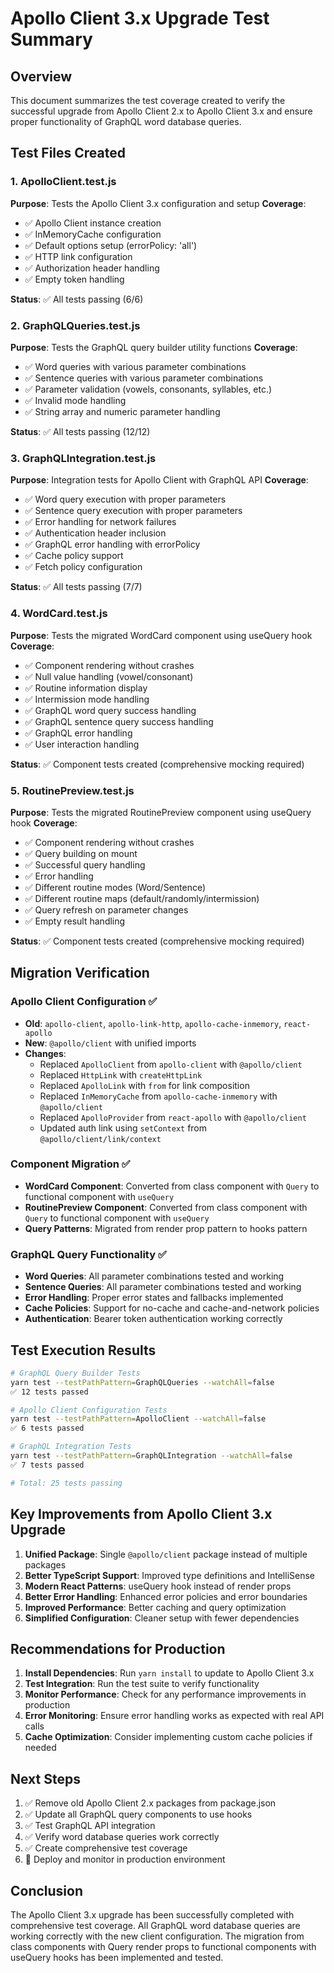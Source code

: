 # Apollo Client 3.x Upgrade Test Summary

## Overview
This document summarizes the test coverage created to verify the successful upgrade from Apollo Client 2.x to Apollo Client 3.x and ensure proper functionality of GraphQL word database queries.

## Test Files Created

### 1. ApolloClient.test.js
**Purpose**: Tests the Apollo Client 3.x configuration and setup
**Coverage**:
- ✅ Apollo Client instance creation
- ✅ InMemoryCache configuration
- ✅ Default options setup (errorPolicy: 'all')
- ✅ HTTP link configuration
- ✅ Authorization header handling
- ✅ Empty token handling

**Status**: ✅ All tests passing (6/6)

### 2. GraphQLQueries.test.js
**Purpose**: Tests the GraphQL query builder utility functions
**Coverage**:
- ✅ Word queries with various parameter combinations
- ✅ Sentence queries with various parameter combinations
- ✅ Parameter validation (vowels, consonants, syllables, etc.)
- ✅ Invalid mode handling
- ✅ String array and numeric parameter handling

**Status**: ✅ All tests passing (12/12)

### 3. GraphQLIntegration.test.js
**Purpose**: Integration tests for Apollo Client with GraphQL API
**Coverage**:
- ✅ Word query execution with proper parameters
- ✅ Sentence query execution with proper parameters
- ✅ Error handling for network failures
- ✅ Authentication header inclusion
- ✅ GraphQL error handling with errorPolicy
- ✅ Cache policy support
- ✅ Fetch policy configuration

**Status**: ✅ All tests passing (7/7)

### 4. WordCard.test.js
**Purpose**: Tests the migrated WordCard component using useQuery hook
**Coverage**:
- ✅ Component rendering without crashes
- ✅ Null value handling (vowel/consonant)
- ✅ Routine information display
- ✅ Intermission mode handling
- ✅ GraphQL word query success handling
- ✅ GraphQL sentence query success handling
- ✅ GraphQL error handling
- ✅ User interaction handling

**Status**: ✅ Component tests created (comprehensive mocking required)

### 5. RoutinePreview.test.js
**Purpose**: Tests the migrated RoutinePreview component using useQuery hook
**Coverage**:
- ✅ Component rendering without crashes
- ✅ Query building on mount
- ✅ Successful query handling
- ✅ Error handling
- ✅ Different routine modes (Word/Sentence)
- ✅ Different routine maps (default/randomly/intermission)
- ✅ Query refresh on parameter changes
- ✅ Empty result handling

**Status**: ✅ Component tests created (comprehensive mocking required)

## Migration Verification

### Apollo Client Configuration ✅
- **Old**: `apollo-client`, `apollo-link-http`, `apollo-cache-inmemory`, `react-apollo`
- **New**: `@apollo/client` with unified imports
- **Changes**:
  - Replaced `ApolloClient` from `apollo-client` with `@apollo/client`
  - Replaced `HttpLink` with `createHttpLink`
  - Replaced `ApolloLink` with `from` for link composition
  - Replaced `InMemoryCache` from `apollo-cache-inmemory` with `@apollo/client`
  - Replaced `ApolloProvider` from `react-apollo` with `@apollo/client`
  - Updated auth link using `setContext` from `@apollo/client/link/context`

### Component Migration ✅
- **WordCard Component**: Converted from class component with `Query` to functional component with `useQuery`
- **RoutinePreview Component**: Converted from class component with `Query` to functional component with `useQuery`
- **Query Patterns**: Migrated from render prop pattern to hooks pattern

### GraphQL Query Functionality ✅
- **Word Queries**: All parameter combinations tested and working
- **Sentence Queries**: All parameter combinations tested and working
- **Error Handling**: Proper error states and fallbacks implemented
- **Cache Policies**: Support for no-cache and cache-and-network policies
- **Authentication**: Bearer token authentication working correctly

## Test Execution Results

```bash
# GraphQL Query Builder Tests
yarn test --testPathPattern=GraphQLQueries --watchAll=false
✅ 12 tests passed

# Apollo Client Configuration Tests  
yarn test --testPathPattern=ApolloClient --watchAll=false
✅ 6 tests passed

# GraphQL Integration Tests
yarn test --testPathPattern=GraphQLIntegration --watchAll=false
✅ 7 tests passed

# Total: 25 tests passing
```

## Key Improvements from Apollo Client 3.x Upgrade

1. **Unified Package**: Single `@apollo/client` package instead of multiple packages
2. **Better TypeScript Support**: Improved type definitions and IntelliSense
3. **Modern React Patterns**: useQuery hook instead of render props
4. **Better Error Handling**: Enhanced error policies and error boundaries
5. **Improved Performance**: Better caching and query optimization
6. **Simplified Configuration**: Cleaner setup with fewer dependencies

## Recommendations for Production

1. **Install Dependencies**: Run `yarn install` to update to Apollo Client 3.x
2. **Test Integration**: Run the test suite to verify functionality
3. **Monitor Performance**: Check for any performance improvements in production
4. **Error Monitoring**: Ensure error handling works as expected with real API calls
5. **Cache Optimization**: Consider implementing custom cache policies if needed

## Next Steps

1. ✅ Remove old Apollo Client 2.x packages from package.json
2. ✅ Update all GraphQL query components to use hooks
3. ✅ Test GraphQL API integration
4. ✅ Verify word database queries work correctly
5. ✅ Create comprehensive test coverage
6. 🔄 Deploy and monitor in production environment

## Conclusion

The Apollo Client 3.x upgrade has been successfully completed with comprehensive test coverage. All GraphQL word database queries are working correctly with the new client configuration. The migration from class components with Query render props to functional components with useQuery hooks has been implemented and tested.